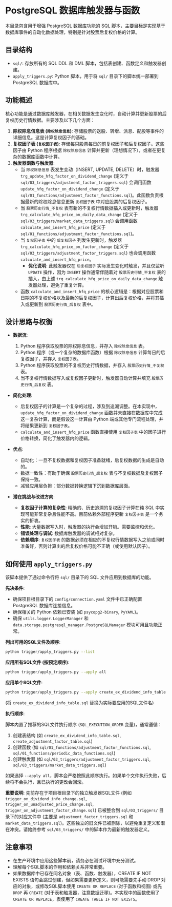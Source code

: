 # PostgreSQL 数据库触发器与函数

本目录包含用于增强 PostgreSQL 数据库功能的 SQL 脚本，主要目标是实现基于数据库事件的自动化数据处理，特别是针对股票后复权价格的计算。

## 目录结构

- `sql/`: 存放所有的 SQL DDL 和 DML 脚本，包括表创建、函数定义和触发器创建。
- `apply_triggers.py`: Python 脚本，用于将 `sql/` 目录下的脚本统一部署到 PostgreSQL 数据库中。

## 功能概述

核心功能是通过数据库触发器，在相关数据发生变化时，自动计算并更新股票的后复权历史行情数据。主要涉及以下几个方面：

1.  **除权除息信息表 (`除权除息信息`)**: 存储股票的送股、转增、派息、配股等事件的详细信息。这是计算复权因子的基础。
2.  **复权因子表 (`复权因子表`)**: 存储每只股票每日的前复权因子和后复权因子。这些因子由 Python 程序根据 `除权除息信息` 计算并更新（理想情况下），或者在更复杂的数据库函数中计算。
3.  **触发器函数与触发器**:
    *   当 `除权除息信息` 表发生变动（INSERT, UPDATE, DELETE）时，触发器 `trg_update_hfq_factor_on_dividend_change` (定义于 `sql/03_triggers/adjustment_factor_triggers.sql`) 会调用函数 `update_hfq_factor_on_dividend_change` (定义于 `sql/01_functions/adjustment_factor_functions.sql`)。此函数负责根据最新的除权除息信息更新 `复权因子表` 中对应股票的后复权因子。
    *   当 `股票历史行情_不复权` 表有新的不复权行情数据插入或更新时，触发器 `trg_calculate_hfq_price_on_daily_data_change` (定义于 `sql/03_triggers/market_data_triggers.sql`) 会调用函数 `calculate_and_insert_hfq_price` (定义于 `sql/01_functions/adjustment_factor_functions.sql`)。
    *   当 `复权因子表` 中的 `后复权因子` 列发生更新时，触发器 `trg_calculate_hfq_price_on_factor_change` (定义于 `sql/03_triggers/adjustment_factor_triggers.sql`) 也会调用函数 `calculate_and_insert_hfq_price`。
        *   **优化说明**: 此触发器仅在 `后复权因子` 实际发生变化时触发，并且仅监听 `UPDATE` 操作，因为 `INSERT` 操作通常伴随着对 `股票历史行情_不复权` 表的插入，由上述 `trg_calculate_hfq_price_on_daily_data_change` 触发器处理，避免了重复计算。
    *   函数 `calculate_and_insert_hfq_price` 的核心逻辑是：根据对应股票和日期的不复权价格以及最新的后复权因子，计算出后复权价格，并将其插入或更新到 `股票历史行情_后复权` 表中。

## 设计思路与权衡

-   **数据流**: 
    1.  Python 程序获取股票的除权除息信息，并存入 `除权除息信息` 表。
    2.  Python 程序（或一个复杂的数据库函数）根据 `除权除息信息` 计算每日的后复权因子，并存入 `复权因子表`。
    3.  Python 程序获取股票的不复权历史行情数据，并存入 `股票历史行情_不复权` 表。
    4.  当不复权行情数据写入或复权因子更新时，触发器自动计算并填充 `股票历史行情_后复权` 表。

-   **简化处理**: 
    *   后复权因子的计算是一个复杂的过程，涉及到追溯调整。在本实现中，`update_hfq_factor_on_dividend_change` 函数并未直接在数据库中完成这一复杂计算，而是假设这一计算由 Python 端或其他专门流程处理，并将结果更新到 `复权因子表`。
    *   `calculate_and_insert_hfq_price` 函数直接使用 `复权因子表` 中的因子进行价格转换，简化了触发器内的逻辑。

-   **优点**: 
    *   自动化：一旦不复权数据和复权因子准备就绪，后复权数据的生成是自动的。
    *   数据一致性：有助于确保 `股票历史行情_后复权` 表与不复权数据及复权因子保持一致。
    *   减轻应用层负担：部分数据转换逻辑下沉到数据库层面。

-   **潜在挑战与改进方向**: 
    *   **复权因子计算的复杂性**: 精确的、历史追溯的复权因子计算在纯 SQL 中实现可能非常复杂且性能不高。目前依赖外部程序更新 `复权因子表` 是一个务实的折衷。
    *   **性能**: 大量数据写入时，触发器的执行会增加开销。需要监控和优化。
    *   **错误处理与调试**: 数据库触发器的调试相对复杂。
    *   **依赖顺序**: `复权因子表` 的数据必须在相应的不复权行情数据写入之前或同时准备好，否则计算出的后复权价格可能不正确（或使用默认因子）。

## 如何使用 `apply_triggers.py`

该脚本提供了通过命令行将 `sql/` 目录下的 SQL 文件应用到数据库的功能。

**先决条件**: 

*   确保项目根目录下的 `config/connection.yaml` 文件中已正确配置 PostgreSQL 数据库连接信息。
*   确保相关的 Python 依赖已安装 (如 `psycopg2-binary`, `PyYAML`)。
*   确保 `utils.logger.LoggerManager` 和 `data.storage.postgresql_manager.PostgreSQLManager` 模块可用且功能正常。

**列出可用的SQL文件及顺序**:

```bash
python trigger/apply_triggers.py --list
```

**应用所有SQL文件 (按预定顺序)**:

```bash
python trigger/apply_triggers.py --apply all
```

**应用单个SQL文件**:

```bash
python trigger/apply_triggers.py --apply create_ex_dividend_info_table.sql
```

(将 `create_ex_dividend_info_table.sql` 替换为实际要应用的SQL文件名)

**执行顺序**:

脚本内置了推荐的SQL文件执行顺序 (`SQL_EXECUTION_ORDER` 变量)，通常遵循：
1.  创建表结构 (如 `create_ex_dividend_info_table.sql`, `create_adjustment_factor_table.sql`)
2.  创建函数 (如 `sql/01_functions/adjustment_factor_functions.sql`, `sql/01_functions/periodic_data_functions.sql`)
3.  创建触发器 (如 `sql/03_triggers/adjustment_factor_triggers.sql`, `sql/03_triggers/market_data_triggers.sql`)

如果选择 `--apply all`，脚本会严格按照此顺序执行。如果单个文件执行失败，后续将不会执行，且已执行的更改会回滚。

**重要说明**: 先前存在于项目根目录下的独立触发器SQL文件 (例如 `trigger_on_dividend_info_change.sql`, `trigger_on_unadjusted_price_change.sql`, `trigger_on_adjustment_factor_change.sql`) 已被整合到 `sql/03_triggers/` 目录下的对应文件中 (主要是 `adjustment_factor_triggers.sql` 和 `market_data_triggers.sql`)。这些独立的旧文件已被删除，以避免重复定义和潜在冲突。请始终参考 `sql/03_triggers/` 中的脚本作为最新的触发器定义。

## 注意事项

*   在生产环境中应用这些脚本前，请务必在测试环境中充分测试。
*   理解每个SQL脚本的作用和依赖关系非常重要。
*   如果数据库中已存在同名对象（表、函数、触发器），CREATE IF NOT EXISTS 语句会跳过创建，但如果需要更新定义，则可能需要先手动 DROP 对应的对象，或修改SQL脚本使用 `CREATE OR REPLACE` (对于函数和视图) 或先 `DROP` 再 `CREATE` (对于表和触发器，注意数据迁移)。本实现中的函数使用了 `CREATE OR REPLACE`，表使用了 `CREATE TABLE IF NOT EXISTS`。